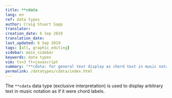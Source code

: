 ```yaml
---
title: **cdata
lang: en
ref: data types
author: Craig Stuart Sapp
translator: 
creation_date: 6 Sep 2019
translation_date: 
last_updated: 6 Sep 2019
tags: [all, graphic_editing]
sidebar: main_sidebar
keywords: data types
vim: ts=3 ft=javascript
summary: "**cdata: for general text display as chord text in music notation."
permalink: /datatypes/cdata/index.html
---
```


The `**cdata` data type (exclusive interpretation) is used to display
arbitrary text in music notation as if it were chord labels.





